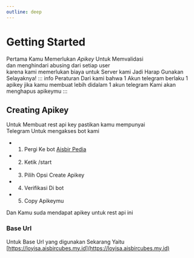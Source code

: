```yaml
---
outline: deep
---
```


# Getting Started 

Pertama Kamu Memerlukan *Apikey* Untuk Memvalidasi 
<br>
dan menghindari abusing dari setiap user
<br>
karena kami memerlukan biaya untuk
Server kami Jadi Harap Gunakan Selayaknya!
::: info
Peraturan Dari kami bahwa 1 Akun telegram berlaku 1 apikey
jika kamu membuat lebih didalam 1 akun telegram
Kami akan menghapus apikeymu
:::

## Creating Apikey
Untuk Membuat rest api key pastikan kamu mempunyai
<br>
Telegram Untuk mengakses bot kami
- 1. Pergi Ke bot [Aisbir Pedia](https://t.me/aisbirpedia_bot)
- 2. Ketik /start
- 3. Pilih Opsi Create Apikey
- 4. Verifikasi Di bot
- 5. Copy Apikeymu

Dan Kamu suda mendapat apikey untuk rest api ini

### Base Url
Untuk Base Url yang digunakan Sekarang Yaitu<br>
[https://loyisa.aisbircubes.my.id](https://loyisa.aisbircubes.my.id)